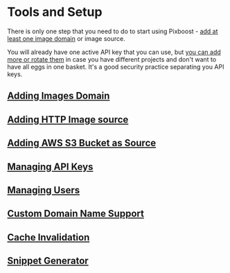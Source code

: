 # Tools and Setup

There is only one step that you need to do to start using Pixboost - [add at least one image domain](adding-image-source.md) or image source.

You will already have one active API key that you can use, but [you can add more or rotate them](manage-api-keys.md) in case you have different projects and don't want to have all eggs in one basket. It's a good security practice separating you API keys.

## [Adding Images Domain](adding-image-source.md)

## [Adding HTTP Image source](adding-http-image-source.md)

## [Adding AWS S3 Bucket as Source](adding-s3-bucket-image-source.md)

## [Managing API Keys](manage-api-keys.md)

## [Managing Users](manage-users.md)

## [Custom Domain Name Support](custom-domain.md)

## [Cache Invalidation](cache-invalidation.md)

## [Snippet Generator](snippet-generator.md)


